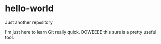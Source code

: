 # hello-world
Just another repository

I'm just here to learn Git really quick. OOWEEEE this sure is a pretty useful tool.
